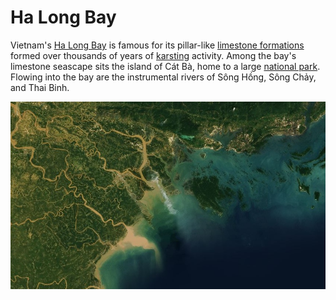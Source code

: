 # Ha Long Bay

Vietnam's [Ha Long Bay](http://en.wikipedia.org/wiki/Ha_Long_Bay) is famous for its pillar-like [limestone formations](http://www.interlineres.com/upload/images/Vietnam/Halong%20Bay%20Vietnam.jpg) formed over thousands of years of [karsting](http://en.wikipedia.org/wiki/Karst) activity. Among the bay's limestone seascape sits the island of Cát Bà, home to a large [national park](http://en.wikipedia.org/wiki/Cat_Ba_National_Park). Flowing into the bay are the instrumental rivers of Sông Hồng, Sông Chảy, and Thai Binh.

![Ha Long Bay](screenshot.jpg)
